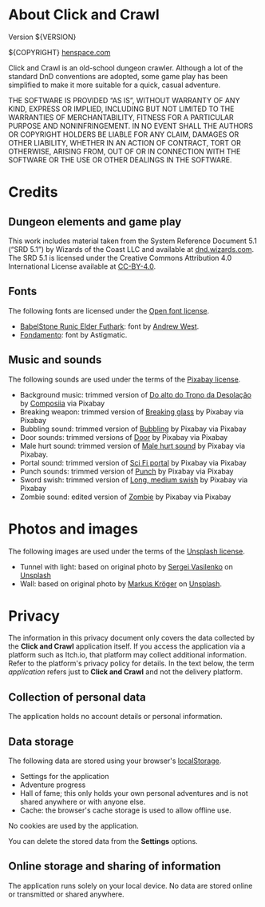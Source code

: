 # About Click and Crawl
Version ${VERSION}

${COPYRIGHT} [henspace.com](https://henspace.com)

Click and Crawl is an old-school dungeon crawler. Although a lot of
the standard DnD conventions are adopted, some game play has been simplified
to make it more suitable for a quick, casual adventure.

THE SOFTWARE IS PROVIDED “AS IS”, WITHOUT WARRANTY OF ANY KIND,
EXPRESS OR IMPLIED, INCLUDING BUT NOT LIMITED TO THE WARRANTIES
OF MERCHANTABILITY, FITNESS FOR A PARTICULAR PURPOSE AND
NONINFRINGEMENT. IN NO EVENT SHALL THE AUTHORS OR COPYRIGHT
HOLDERS BE LIABLE FOR ANY CLAIM, DAMAGES OR OTHER LIABILITY,
WHETHER IN AN ACTION OF CONTRACT, TORT OR OTHERWISE, ARISING
FROM, OUT OF OR IN CONNECTION WITH THE SOFTWARE OR THE USE OR
OTHER DEALINGS IN THE SOFTWARE.

# Credits

## Dungeon elements and game play

This work includes material taken from the System Reference Document 5.1 (“SRD
5.1”) by Wizards of the Coast LLC and available at
[dnd.wizards.com](https://dnd.wizards.com/resources/systems-reference-document).
The SRD 5.1 is licensed under the Creative Commons Attribution 4.0 International
License available at
[CC-BY-4.0](https://creativecommons.org/licenses/by/4.0/legalcode).

## Fonts

The following fonts are licensed under the [Open font license](https://openfontlicense.org/).

- [BabelStone Runic Elder Futhark](https://www.babelstone.co.uk/Fonts/ElderFuthark.html): font by [Andrew West](https://www.babelstone.co.uk/Fonts/BabelStoneOFL.txt).
- [Fondamento](https://fonts.google.com/specimen/Fondamento): font by Astigmatic.

## Music and sounds 

The following sounds are used under the terms of the [Pixabay license](https://pixabay.com/service/license-summary/).

- Background music: trimmed version of [Do alto do Trono da Desolação](https://pixabay.com/music/mystery-do-alto-do-trono-da-desolacao-173741/) by [Composiia](https://pixabay.com/users/composiia-38203768/) via Pixabay
- Breaking weapon: trimmed version of [Breaking glass](https://pixabay.com/sound-effects/breaking-glass-83809/) by Pixabay via Pixabay
- Bubbling sound: trimmed version of [Bubbling](https://pixabay.com/sound-effects/bubbling-6184/) by Pixabay via Pixabay
- Door sounds: trimmed versions of [Door](https://pixabay.com/sound-effects/door-43633/) by Pixabay via Pixabay
- Male hurt sound: trimmed version of [Male hurt sound](https://pixabay.com/sound-effects/male-hurt-sound-95206/) by Pixabay via Pixabay.
- Portal sound: trimmed version of [Sci Fi portal](https://pixabay.com/sound-effects/sci-fi-portal-83746/) by Pixabay via Pixabay
- Punch sounds: trimmed version of [Punch](https://pixabay.com/sound-effects/punch-41105/) by Pixabay via Pixabay
- Sword swish: trimmed version of [Long, medium swish](https://pixabay.com/sound-effects/long-medium-swish-44324/) by Pixabay via Pixabay
- Zombie sound: edited version of [Zombie](https://pixabay.com/sound-effects/search/zombie/) by Pixabay via Pixabay

# Photos and images

The following images are used under the terms of the [Unsplash license](https://unsplash.com/license).

- Tunnel with light: based on original photo by [Sergei Vasilenko](https://unsplash.com/@serj_o) on [Unsplash](https://unsplash.com/photos/tunnel-with-light-turned-on-during-daytime-VoABFInlKjY)
- Wall: based on original photo by [Markus Kröger](https://unsplash.com/@xmarkese) on [Unsplash](https://unsplash.com/photos/brown-leaves-on-the-ground-Dx92En1Slhg).


# Privacy

The information in this privacy document only covers the data collected by the 
**Click&nbsp;and&nbsp;Crawl** application itself. If you access the application via a
platform such as Itch.io, that platform may collect additional information. Refer
to the platform's privacy policy for details. In the text below, the term
*application* refers just to **Click&nbsp;and&nbsp;Crawl** and not the delivery platform.


## Collection of personal data
The application holds no account details or personal information.

## Data storage
The following data are stored using your browser's [localStorage](https://developer.mozilla.org/en-US/docs/Web/API/Web_Storage_API).

+ Settings for the application
+ Adventure progress
+ Hall of fame; this only holds your own personal adventures and is not shared anywhere or with anyone else.
+ Cache: the browser's cache storage is used to allow offline use.

No cookies are used by the application.

You can delete the stored data from the **Settings** options.

## Online storage and sharing of information

The application runs solely on your local device. No data are stored online or
transmitted or shared anywhere. 